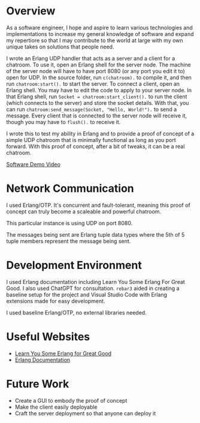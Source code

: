 # Overview

As a software engineer, I hope and aspire to learn various technologies and implementations to increase my general knowledge of software and expand my repertiore so that I may contribute to the world at large with my own unique takes on solutions that people need.

I wrote an Erlang UDP handler that acts as a server and a client for a chatroom. To use it, open an Erlang shell for the server node. The machine of the server node will have to have port 8080 (or any port you edit it to) open for UDP. In the source folder, run `c(chatroom).` to compile it, and then run `chatroom:start().` to start the server. To connect a client, open an Erlang shell. You may have to edit the code to apply to your server node. In that Erlang shell, run `Socket = chatroom:start_client().` to run the client (which connects to the server) and store the socket details. With that, you can run `chatroom:send_message(Socket, "Hello, World!").` to send a message. Every client that is connected to the server node will receive it, though you may have to `flush().` to receive it.

I wrote this to test my ability in Erlang and to provide a proof of concept of a simple UDP chatroom that is minimally functional as long as you port forward. With this proof of concept, after a bit of tweaks, it can be a real chatroom.

[Software Demo Video](https://youtu.be/1wrPJCOk4sQ)

# Network Communication

I used Erlang/OTP. It's concurrent and fault-tolerant, meaning this proof of concept can truly become a scaleable and powerful chatroom.

This particular instance is using UDP on port 8080.

The messages being sent are Erlang tuple data types where the 5th of 5 tuple members represent the message being sent.

# Development Environment

I used Erlang documentation including Learn You Some Erlang For Great Good. I also used ChatGPT for consultation. `rebar3` aided in creating a baseline setup for the project and Visual Studio Code with Erlang extensions made for easy development.

I used baseline Erlang/OTP, no external libraries needed.

# Useful Websites

* [Learn You Some Erlang for Great Good](https://learnyousomeerlang.com/)
* [Erlang Documentation](https://www.erlang.org/doc/readme.html)

# Future Work

* Create a GUI to embody the proof of concept
* Make the client easily deployable
* Craft the server deployment so that anyone can deploy it
